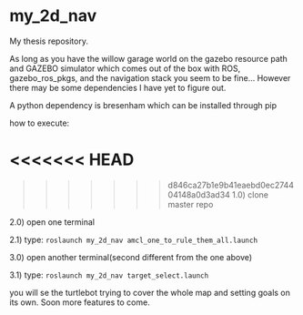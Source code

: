 # my_2d_nav

My thesis repository.

As long as you have the willow garage world on the gazebo resource path and GAZEBO simulator which comes out of the box with ROS, gazebo_ros_pkgs, and the navigation stack you seem to be fine... However there may be some dependencies I have yet to figure out.

A python dependency is bresenham which can be installed through pip

how to execute:

<<<<<<< HEAD
=======

>>>>>>> d846ca27b1e9b41eaebd0ec274404148a0d3ad34
1.0) clone master repo

2.0) open one terminal

2.1) type: `roslaunch my_2d_nav amcl_one_to_rule_them_all.launch`

3.0) open another terminal(second different from the one above)

3.1) type: `roslaunch my_2d_nav target_select.launch`

you will se the turtlebot trying to cover the whole map and setting goals on its own.
Soon more features to come.
